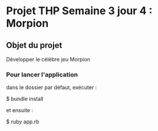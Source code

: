 # Projet THP Semaine 3 jour 4 : Morpion
## Objet du projet 
Développer le célèbre jeu Morpion

### Pour lancer l'application 


dans le dossier par défaut, exécuter : 

$ bundle install

et ensuite :

$ ruby app.rb
